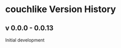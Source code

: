 couchlike Version History
================================

v 0.0.0 - 0.0.13
---------------

Initial development

